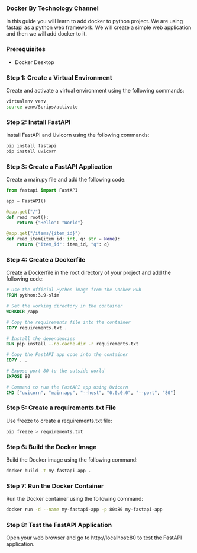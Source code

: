 ### Docker By Technology Channel
In this guide you will learn to add docker to python project. We are using fastapi as a python web framework. We will create a simple web application and then we will add docker to it.

### Prerequisites
- Docker Desktop


### Step 1: Create a Virtual Environment
Create and activate a virtual environment using the following commands:
```bash
virtualenv venv
source venv/Scrips/activate
```

### Step 2: Install FastAPI
Install FastAPI and Uvicorn using the following commands:
```bash
pip install fastapi
pip install uvicorn
```

### Step 3: Create a FastAPI Application
Create a main.py file and add the following code:
```python
from fastapi import FastAPI

app = FastAPI()

@app.get("/")
def read_root():
    return {"Hello": "World"}

@app.get("/items/{item_id}")
def read_item(item_id: int, q: str = None):
    return {"item_id": item_id, "q": q}
```

### Step 4: Create a Dockerfile
Create a Dockerfile in the root directory of your project and add the following code:
```Dockerfile
# Use the official Python image from the Docker Hub
FROM python:3.9-slim

# Set the working directory in the container
WORKDIR /app

# Copy the requirements file into the container
COPY requirements.txt .

# Install the dependencies
RUN pip install --no-cache-dir -r requirements.txt

# Copy the FastAPI app code into the container
COPY . .

# Expose port 80 to the outside world
EXPOSE 80

# Command to run the FastAPI app using Uvicorn
CMD ["uvicorn", "main:app", "--host", "0.0.0.0", "--port", "80"]

```

### Step 5: Create a requirements.txt File
Use freeze to create a requirements.txt file:
```bash
pip freeze > requirements.txt
```

### Step 6: Build the Docker Image
Build the Docker image using the following command:
```bash
docker build -t my-fastapi-app .
```

### Step 7: Run the Docker Container
Run the Docker container using the following command:
```bash
docker run -d --name my-fastapi-app -p 80:80 my-fastapi-app
```

### Step 8: Test the FastAPI Application
Open your web browser and go to http://localhost:80 to test the FastAPI application.
